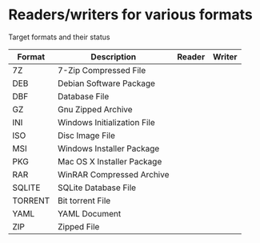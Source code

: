 # Readers/writers for various formats
 
 Target formats and their status
 
 |Format|Description|Reader|Writer|
 |------|-----------|------|------|
 | 7Z   | 7-Zip Compressed File|||
 | DEB  | Debian Software Package|||
 | DBF  | Database File|||
 | GZ   | Gnu Zipped Archive|||
 | INI  | Windows Initialization File|||\
 | ISO  | Disc Image File|||
 | MSI  | Windows Installer Package|||
 | PKG  | Mac OS X Installer Package|||
 | RAR  | WinRAR Compressed Archive|||
 | SQLITE| SQLite Database File|||
 | TORRENT| Bit torrent File|||
 | YAML | YAML Document||||
 | ZIP  | Zipped File|||
 
